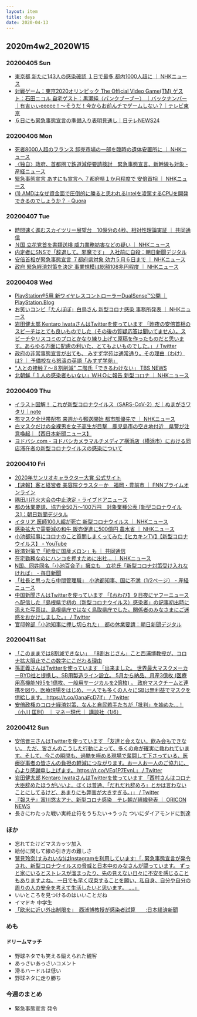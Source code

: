 ```yaml
---
layout: item
title: days
date: 2020-04-13
---
```

## 2020m4w2_2020W15

### 20200405 Sun
- [東京都 新たに143人の感染確認 １日で最多 都内1000人超に ｜ NHKニュース](https://www3.nhk.or.jp/news/html/20200405/k10012369381000.html)
- [対戦ゲーム：東京2020オリンピック The Official Video Game(TM) ゲスト：石田ニコル 自宅ゲスト：黒瀬純（パンクブーブー） ｜バックナンバー｜有吉ぃぃeeeee！～そうだ！今からお前んチでゲームしない？｜テレビ東京](https://www.tv-tokyo.co.jp/ariyoshieeeee/backnumber/index.html?trgt=20200405)
- [６日にも緊急事態宣言の準備入り表明見通し｜日テレNEWS24](https://www.news24.jp/articles/2020/04/05/04620761.html)

### 20200406 Mon
- [死者8000人超のフランス 卸売市場の一部を臨時の遺体安置所に ｜ NHKニュース](https://www3.nhk.or.jp/news/html/20200406/k10012370021000.html)
- [〈独自〉政府、首都圏で鉄道減便要請検討　緊急事態宣言、新幹線も対象 - 産経ニュース](https://www.sankei.com/politics/news/200406/plt2004060009-n1.html)
- [緊急事態宣言 あすにも宣言へ ７都府県１か月程度で 安倍首相 ｜ NHKニュース](https://www3.nhk.or.jp/news/html/20200406/k10012370791000.html)
- [(1) AMDはなぜ資金面で圧倒的に勝ると思われるIntelを凌駕するCPUを開発できるのでしょうか？ - Quora](https://jp.quora.com/AMD-ha-naze-shikin-men-de-attouteki-ni-masaru-to-omoi-wareru-Intel-wo-ryouga-suru-CPU-wo-kaihatsu-dekiru-node-shou-ka)

### 20200407 Tue
- [時間速く進むスカイツリー展望台　10億分の4秒、相対性理論実証 ｜ 共同通信](https://this.kiji.is/619910140409316449)
- [Ｎ国 立花党首を書類送検 威力業務妨害などの疑い ｜ NHKニュース](https://www3.nhk.or.jp/news/html/20200407/k10012372011000.html)
- [内定者にSNSで「辞退して。邪魔です」　入社前に自殺：朝日新聞デジタル](https://www.asahi.com/articles/ASN495JDNN49ULFA011.html)
- [安倍首相が緊急事態宣言 ７都府県対象 効力５月６日まで ｜ NHKニュース](https://www3.nhk.or.jp/news/html/20200407/k10012373011000.html)
- [政府 緊急経済対策を決定 事業規模は総額108兆円程度 ｜ NHKニュース](https://www3.nhk.or.jp/news/html/20200407/k10012373231000.html)

### 20200408 Wed
- [PlayStation®5用 新ワイヤレスコントローラーDualSense™公開 ｜ PlayStation.Blog](https://www.jp.playstation.com/blog/detail/9498/20200408-ps5.html)
- [お笑いコンビ「たんぽぽ」白鳥さん 新型コロナ感染 事務所発表 ｜ NHKニュース](https://www3.nhk.or.jp/news/html/20200408/k10012375311000.html)
- [岩田健太郎 Kentaro IwataさんはTwitterを使っています 「昨夜の安倍首相のスピーチはとても良いものでした（その後の質疑応答は聞いてません）。スピーチやリスコミのプロとかなり練り上げて原稿を作ったものだと思います。あらゆる方面に配慮の利いた、とてもよいものでした。」 / Twitter](https://twitter.com/georgebest1969/status/1247645792623407105)
- [政府の非常事態宣言が出ても、 みすず学苑は通常通り。その理由（わけ）は? ｜ 予備校なら怒濤の英語「みすず学苑」](https://www.misuzu-gakuen.jp/emergency/)
- [“人との接触７～８割削減” 二階氏「できるわけない」 TBS NEWS](https://news.tbs.co.jp/newseye/tbs_newseye3951298.html)
- [北朝鮮「１人の感染者もいない」ＷＨＯに報告 新型コロナ ｜ NHKニュース](https://www3.nhk.or.jp/news/html/20200408/k10012375961000.html)

### 20200409 Thu
- [イラスト図解！ これが新型コロナウイルス（SARS-CoV-2）だ｜ぬまがさワタリ｜note](https://note.com/numagasa/n/n40e78b961a15)
- [布マスク全世帯配布 来週から郵送開始 都市部優先で ｜ NHKニュース](https://www3.nhk.or.jp/news/html/20200409/k10012377121000.html)
- [白マスクだけの全裸男を女子高生が目撃　鹿児島市の空き地付近　県警が注意喚起｜【西日本新聞ニュース】](https://www.nishinippon.co.jp/item/n/599163/)
- [ヨドバシ.com - ヨドバシカメラマルチメディア横浜店（横浜市）における同店滞在者の新型コロナウイルスの感染について](https://www.yodobashi.com/ec/support/news/200409336540/index.html)

### 20200410 Fri
- [2020年サンリオキャラクター大賞 公式サイト](https://ranking.sanrio.co.jp/)
- [【速報】客と経営者 美容院クラスターか　福岡・豊前市 ｜ FNNプライムオンライン](https://this.kiji.is/621179488345506913?c=62479058578587648)
- [隅田川花火大会の中止決定 - ライブドアニュース](https://news.livedoor.com/article/detail/18100896/)
- [都の休業要請、協力金50万～100万円　対象業種公表 [新型コロナウイルス]：朝日新聞デジタル](https://www.asahi.com/articles/ASN4B3QC1N4BUTIL006.html)
- [イタリア 医師100人超が死亡 新型コロナウイルス ｜ NHKニュース](https://www3.nhk.or.jp/news/html/20200410/k10012379061000.html)
- [感染拡大で需要減の和牛 販売促進に500億円 農水省 ｜ NHKニュース](https://www3.nhk.or.jp/news/html/20200411/k10012381471000.html)
- [小池都知事にコロナのこと質問しまくってみた【ヒカキンTV】【新型コロナウイルス】 - YouTube](https://www.youtube.com/watch?v=ofCsslfc-So)
- [経済対策で「給食に国産メロン」も ｜ 共同通信](https://this.kiji.is/621179515888632929)
- [在宅勤務なのにハンコを押すために出社… ｜ NHKニュース](https://www3.nhk.or.jp/news/html/20200411/k10012381401000.html)
- [N国、同姓同名「小池百合子」擁立も　立花氏「新型コロナ対策受け入れなければ」 - 毎日新聞](https://mainichi.jp/senkyo/articles/20200410/k00/00m/010/321000c)
- [「社長と思ったら中間管理職」　小池都知事、国に不満（1/2ページ） - 産経ニュース](https://www.sankei.com/life/news/200410/lif2004100124-n1.html)
- [中国新聞さんはTwitterを使っています 「【おわび】９日夜にヤフーニュースへ配信した「島根県で初の（新型コロナウイルス）感染者」の記事初出時に添えた写真は、島根県庁ではなく鳥取県庁でした。関係者のみなさまにご迷惑をおかけしました。」 / Twitter](https://twitter.com/ChugokuShimbun/status/1248461782538059778)
- [官邸幹部「小池知事に押し切られた」　都の休業要請：朝日新聞デジタル](https://www.asahi.com/articles/ASN4B3Q30N4BULFA004.html)

### 20200411 Sat
- [「このままでは8割減できない」 「8割おじさん」こと西浦博教授が、コロナ拡大阻止でこの数字にこだわる理由](https://www.buzzfeed.com/jp/naokoiwanaga/covid-19-nishiura)
- [孫正義さんはTwitterを使っています 「出来ました。 世界最大マスクメーカーBYD社と提携し、SB用製造ライン設立。 5月から納品、月産3億枚 (医療用高機能N95を1億枚、一般用サージカルを2億枚) 。 政府マスクチームと連携を図り、医療現場をはじめ、一人でも多くの人々にSBは無利益でマスクを供給します。 https://t.co/0anaFcD7If」 / Twitter](https://twitter.com/masason/status/1248929312775921666)
- [安倍政権のコロナ経済対策、なんと自民若手たちが「批判」を始めた…！（小川 匡則） ｜ マネー現代 ｜ 講談社（1/6）](https://gendai.ismedia.jp/articles/-/71731)

### 20200412 Sun
- [安倍晋三さんはTwitterを使っています 「友達と会えない。飲み会もできない。 ただ、皆さんのこうした行動によって、多くの命が確実に救われています。そして、今この瞬間も、過酷を極める現場で奮闘して下さっている、医療従事者の皆さんの負担の軽減につながります。お一人お一人のご協力に、心より感謝申し上げます。 https://t.co/VEq1P7EvnL」 / Twitter](https://twitter.com/AbeShinzo/status/1249127951154712576)
- [岩田健太郎 Kentaro IwataさんはTwitterを使っています 「西村さんはコロナ大臣辞めたほうがいいよ。ぼくは普通、「だれだれ辞めろ」とかは言わないことにしてるけど、あまりにも弊害が大きすぎる。」」 / Twitter](https://twitter.com/georgebest1969/status/1249182560640536576)
- [『報ステ』富川悠太アナ、新型コロナ感染　テレ朝が経緯発表 ｜ ORICON NEWS](https://www.oricon.co.jp/news/2159776/)
- 長きにわたった戦い実終止符をうちたい→うった ついにダイアモンドに到達


### ほか
- 忘れてたけどマスカッツ加入
- 給付に関して線の引き方の難しさ
- [鷲見玲奈(すみれいな)はInstagramを利用しています:「. 緊急事態宣言が発令され、新型コロナウイルスの脅威と日本中のみなさんが闘っています。 ずっと家にいるとストレスが溜まったり、先の見えない日々に不安を感じることもありますよね。 一日でも早く収束することを願い、私自身、自分や自分の周りの人の安全を考えて生活したいと思います。 .…」](https://www.instagram.com/p/B-vIjonDXIx/?utm_source=ig_web_copy_link)
- いいところを見つけるのはいいことだね
- イマドキ 中学生
- [「欧米に近い外出制限を」　西浦博教授が感染者試算　　:日本経済新聞](https://www.nikkei.com/article/DGXMZO57610560T00C20A4MM0000/)

### めも
#### ドリームマッチ
- 野球ネタでも笑える鍛えられた観客
- あっさいあっさいコメント
- 滑るハードルは低い
- 野球ネタに走り勝ち

### 今週のまとめ
- 緊急事態宣言  発令